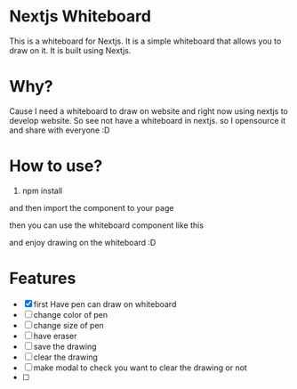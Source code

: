# Nextjs Whiteboard
This is a whiteboard for Nextjs. It is a simple whiteboard that allows you to draw on it. It is built using Nextjs.

# Why?
Cause I need a whiteboard to draw on website and right now using nextjs to develop website. So see not have a whiteboard in nextjs. so I opensource it and share with everyone :D

# How to use?
1. npm install

and then import the component to your page

then you can use the whiteboard component like this

and enjoy drawing on the whiteboard :D



# Features

- [x] first Have pen can draw on whiteboard
- [ ] change color of pen
- [ ] change size of pen
- [ ] have eraser
- [ ] save the drawing
- [ ] clear the drawing
- [ ] make modal to check you want to clear the drawing or not
- [ ] 